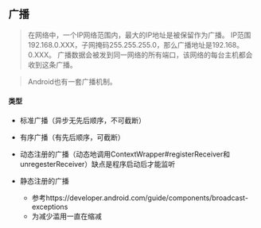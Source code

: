 ## 广播
> 在网络中，一个IP网络范围内，最大的IP地址是被保留作为广播。
> IP范围192.168.0.XXX，子网掩码255.255.255.0，那么广播地址是192.168。0.XXX。
> 广播数据会被发到同一网络的所有端口，该网络的每台主机都会收到这条广播。

> Android也有一套广播机制。

#### 类型
- 标准广播（异步无先后顺序，不可截断）
- 有序广播（有先后顺序，可截断）

- 动态注册的广播（动态地调用ContextWrapper#registerReceiver和unregesterReceiver）缺点是程序启动后才能监听
- 静态注册的广播
  - 参考https://developer.android.com/guide/components/broadcast-exceptions
  - 为减少滥用一直在缩减
